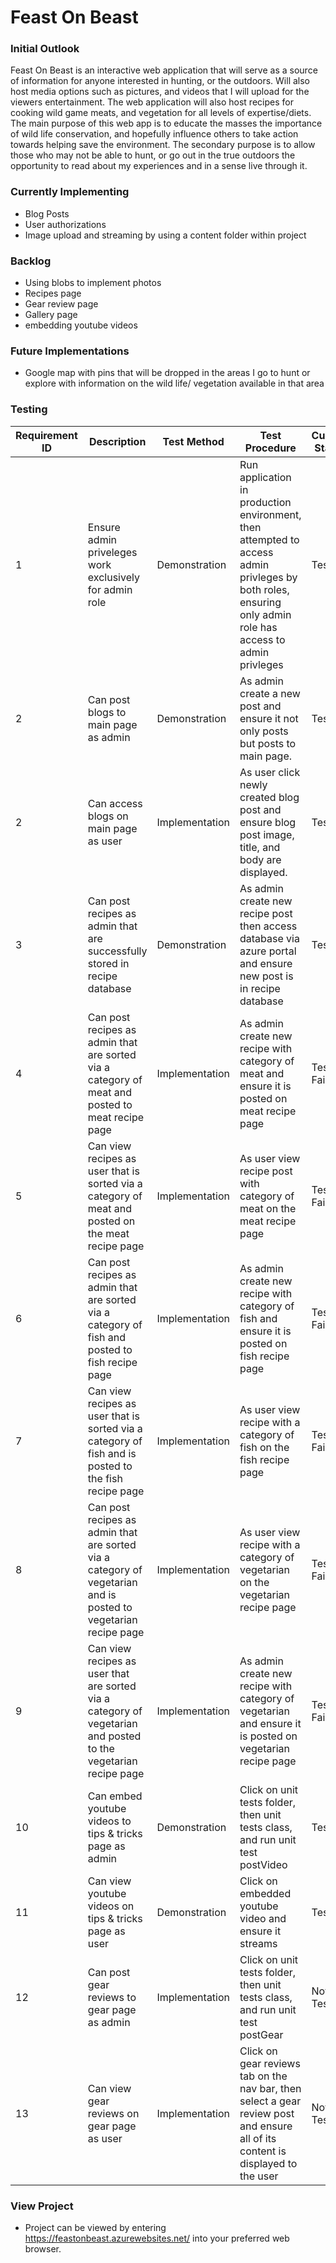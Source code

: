 # Feast On Beast

<h3>Initial Outlook</h3>

Feast On Beast is an interactive web application that will serve as a source of information for anyone interested in hunting, or the outdoors. Will also host media options such as pictures, and videos that I will upload for the viewers entertainment.  The web application will also host recipes for cooking wild game meats, and vegetation for all levels of expertise/diets. The main purpose of this web app is to educate the masses the importance of wild life conservation, and hopefully influence others to take action towards helping save the environment. The secondary purpose is to allow those who may not be able to hunt, or go out in the true outdoors the opportunity to read about my experiences and in a sense live through it.

<h3>Currently Implementing</h3>

- Blog Posts
- User authorizations
- Image upload and streaming by using a content folder within project

<h3>Backlog</h3>

- Using blobs to implement photos
- Recipes page
- Gear review page
- Gallery page
- embedding youtube videos

<h3>Future Implementations</h3>

- Google map with pins that will be dropped in the areas I go to hunt or explore with information on the wild life/ vegetation available in that area

<h3>Testing</h3>

| Requirement ID | Description | Test Method | Test Procedure | Current Status | TimeStamp |
| --- | --- | --- | --- | --- | --- |
| 1 | Ensure admin priveleges work exclusively for admin role | Demonstration | Run application in production environment, then attempted to access admin privleges by both roles, ensuring only admin role has access to admin privleges | Tested | 20:14:38 | 
| 2 | Can post blogs to main page as admin | Demonstration | As admin create a new post and ensure it not only posts but posts to main page. | Tested | 20:18:20 |
| 2 | Can access blogs on main page as user | Implementation | As user click newly created blog post and ensure blog post image, title, and body are displayed. | Tested | 20:28:00 |
| 3 | Can post recipes as admin that are successfully stored in recipe database | Demonstration | As admin create new recipe post then access database via azure portal and ensure new post is in recipe database | Tested | N/A |
| 4 | Can post recipes as admin that are sorted via a category of meat and posted to meat recipe page | Implementation | As admin create new recipe with category of meat and ensure it is posted on meat recipe page | Test Failed | N/A |
| 5 | Can view recipes as user that is sorted via a category of meat and posted on the meat recipe page | Implementation | As user view recipe post with category of meat on the meat recipe page | Test Failed | N/A |
| 6 | Can post recipes as admin that are sorted via a category of fish and posted to fish recipe page | Implementation | As admin create new recipe with category of fish and ensure it is posted on fish recipe page | Test Failed | N/A |
| 7 | Can view recipes as user that is sorted via a category of fish and is posted to the fish recipe page | Implementation | As user view recipe with a category of fish on the fish recipe page | Test Failed | N/A |
| 8 | Can post recipes as admin that are sorted via a category of vegetarian and is posted to vegetarian recipe page | Implementation | As user view recipe with a category of vegetarian on the vegetarian recipe page | Test Failed | N/A |
| 9 | Can view recipes as user that are sorted via a category of vegetarian and posted to the vegetarian recipe page | Implementation | As admin create new recipe with category of vegetarian and ensure it is posted on vegetarian recipe page | Test Failed | N/A |
| 10 | Can embed youtube videos to tips & tricks page as admin | Demonstration | Click on unit tests folder, then unit tests class, and run unit test postVideo | Tested | N/A |
| 11 | Can view youtube videos on tips & tricks page as user | Demonstration | Click on embedded youtube video and ensure it streams | Tested | N/A |
| 12 | Can post gear reviews to gear page as admin | Implementation | Click on unit tests folder, then unit tests class, and run unit test postGear | Not Tested | N/A |
| 13 | Can view gear reviews on gear page as user | Implementation | Click on gear reviews tab on the nav bar, then select a gear review post and ensure all of its content is displayed to the user | Not Tested | N/A |

<h3>View Project</h3>

- Project can be viewed by entering https://feastonbeast.azurewebsites.net/ into your preferred web browser. 
